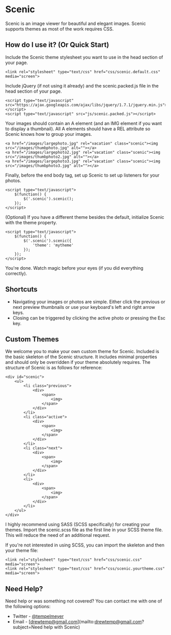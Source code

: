 # Scenic
Scenic is an image viewer for beautiful and elegant images. Scenic supports themes as most of the work requires CSS.

## How do I use it? (Or Quick Start)

Include the Scenic theme stylesheet you want to use in the head section of your page.

    <link rel="stylesheet" type="text/css" href="css/scenic.default.css" media="screen">

Include jQuery (if not using it already) and the scenic.packed.js file in the head section of your page.

    <script type="text/javascript" src="https://ajax.googleapis.com/ajax/libs/jquery/1.7.1/jquery.min.js"></script>
    <script type="text/javascript" src="js/scenic.packed.js"></script>

Your images should contain an A element (and an IMG element if you want to display a thumbnail). All A elements should have a REL attribute so Scenic knows how to group your images.

    <a href="/images/largephoto.jpg" rel="vacation" class="scenic"><img src="/images/thumbphoto.jpg" alt=""></a>
    <a href="/images/largephoto2.jpg" rel="vacation" class="scenic"><img src="/images/thumbphoto2.jpg" alt=""></a>
    <a href="/images/largephoto3.jpg" rel="vacation" class="scenic"><img src="/images/thumbphoto3.jpg" alt=""></a>

Finally, before the end body tag, set up Scenic to set up listeners for your photos.

    <script type="text/javascript">
        $(function() {
            $('.scenic').scenic();
        });
    </script>

(Optional) If you have a different theme besides the default, initialize Scenic with the theme property.

    <script type="text/javascript">
        $(function() {
            $('.scenic').scenic({
                'theme': 'mytheme'
            });
        });
    </script>

You're done. Watch magic before your eyes (if you did everything correctly).

## Shortcuts

* Navigating your images or photos are simple. Either click the previous or next preview thumbnails or use your keyboard's left and right arrow keys.
* Closing can be triggered by clicking the active photo or pressing the Esc key.

## Custom Themes

We welcome you to make your own custom theme for Scenic. Included is the basic skeleton of the Scenic structure. It includes minimal properties and should only be overridden if your theme absolutely requires.
The structure of Scenic is as follows for reference:

    <div id="scenic">
        <ul>
            <li class="previous">
                <div>
                    <span>
                        <img>
                    </span>
                </div>
            </li>
            <li class="active">
                <div>
                    <span>
                        <img>
                    </span>
                </div>
            </li>
            <li class="next">
                <div>
                    <span>
                        <img>
                    </span>
                </div>
            </li>
            <li>
                <div>
                    <span>
                        <img>
                    </span>
                </div>
            </li>
        </ul>
    </div>

I highly recommend using SASS (SCSS specifically) for creating your themes. Import the scenic.scss file as the first line in your SCSS theme file. This will reduce the need of an additional request.

If you're not interested in using SCSS, you can import the skeleton and then your theme file:

    <link rel="stylesheet" type="text/css" href="css/scenic.css" media="screen">
    <link rel="stylesheet" type="text/css" href="css/scenic.yourtheme.css" media="screen">

## Need Help?

Need help or was something not covered? You can contact me with one of the following options:

* Twitter - [@tempelmeyer](http://twitter.com/tempelmeyer)
* Email - [drewtemp@gmail.com](mailto:drewtemp@gmail.com?subject=Need help with Scenic)

